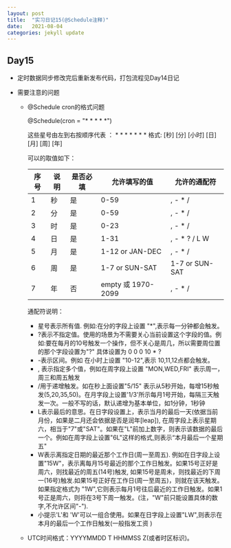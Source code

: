 ```yaml
---
layout: post
title:  "实习日记15(@Schedule注释)"
date:   2021-08-04
categories: jekyll update
---
```


## Day15

- 定时数据同步修改完后重新发布代码，打包流程见Day14日记

- 需要注意的问题

  - @Schedule cron的格式问题

    @Schedule(cron = "* * * * *")

    这些星号由左到右按顺序代表 ： * * * * * * *
    格式: [秒] [分] [小时] [日] [月] [周] [年]

    可以的取值如下：

    | 序号 | 说明 | 是否必填 | 允许填写的值       | 允许的通配符   |
    | ---- | ---- | -------- | ------------------ | -------------- |
    | 1    | 秒   | 是       | 0-59               | , - * /        |
    | 2    | 分   | 是       | 0-59               | , - * /        |
    | 3    | 时   | 是       | 0-23               | , - * /        |
    | 4    | 日   | 是       | 1-31               | , - * ? / L W  |
    | 5    | 月   | 是       | 1-12 or JAN-DEC    | , - * /        |
    | 6    | 周   | 是       | 1-7 or SUN-SAT     | 1-7 or SUN-SAT |
    | 7    | 年   | 否       | empty 或 1970-2099 | , - * /        |

    通配符说明：

    - 星号表示所有值. 例如:在分的字段上设置 "*",表示每一分钟都会触发。
    - ?表示不指定值。使用的场景为不需要关心当前设置这个字段的值。例如:要在每月的10号触发一个操作，但不关心是周几，所以需要周位置的那个字段设置为"?" 具体设置为 0 0 0 10 * ?
    - -表示区间。例如 在小时上设置 "10-12",表示 10,11,12点都会触发。
    - , 表示指定多个值，例如在周字段上设置 "MON,WED,FRI" 表示周一，周三和周五触发
    - /用于递增触发。如在秒上面设置"5/15" 表示从5秒开始，每增15秒触发(5,20,35,50)。在月字段上设置'1/3'所示每月1号开始，每隔三天触发一次。一般不写的话，默认递增为基本单位，如1分钟，1秒钟
    - L表示最后的意思。在日字段设置上，表示当月的最后一天(依据当前月份，如果是二月还会依据是否是润年[leap]), 在周字段上表示星期六，相当于"7"或"SAT"。如果在"L"前加上数字，则表示该数据的最后一个。例如在周字段上设置"6L"这样的格式,则表示“本月最后一个星期五"
    - W表示离指定日期的最近那个工作日(周一至周五). 例如在日字段上设置"15W"，表示离每月15号最近的那个工作日触发。如果15号正好是周六，则找最近的周五(14号)触发, 如果15号是周未，则找最近的下周一(16号)触发.如果15号正好在工作日(周一至周五)，则就在该天触发。如果指定格式为 "1W",它则表示每月1号往后最近的工作日触发。如果1号正是周六，则将在3号下周一触发。(注，"W"前只能设置具体的数字,不允许区间"-").
    - 小提示'L'和 'W'可以一组合使用。如果在日字段上设置"LW",则表示在本月的最后一个工作日触发(一般指发工资 )

  - UTC时间格式：YYYYMMDD T HHMMSS Z(或者时区标识)。

